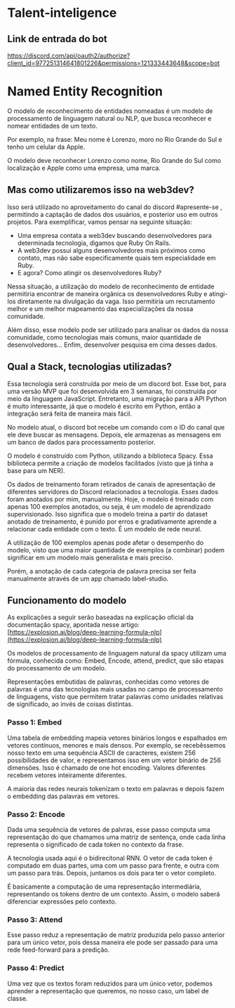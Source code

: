# Talent-inteligence

## Link de entrada do bot

https://discord.com/api/oauth2/authorize?client_id=977251314641801226&permissions=121333443648&scope=bot

# Named Entity Recognition

O modelo de reconhecimento de entidades nomeadas é um modelo de processamento de linguagem natural ou NLP, que busca reconhecer e nomear entidades de um texto.

Por exemplo, na frase: Meu nome é Lorenzo, moro no Rio Grande do Sul e tenho um celular da Apple.

O modelo deve reconhecer Lorenzo como nome, Rio Grande do Sul como localização e Apple como uma empresa, uma marca.

## Mas como utilizaremos isso na web3dev?

Isso será utilizado no aproveitamento do canal do discord #apresente-se , permitindo a captação de dados dos usuários, e posterior uso em outros projetos. Para exemplificar, vamos pensar na seguinte situação: 

- Uma empresa contata a web3dev buscando desenvolvedores para determinada tecnologia, digamos que Ruby On Rails.
- A web3dev possui alguns desenvolvedores mais próximos como contato, mas não sabe especificamente quais tem especialidade em Ruby.
- E agora? Como atingir os desenvolvedores Ruby?

Nessa situação, a utilização do modelo de reconhecimento de entidade permitiria encontrar de maneira orgânica os desenvolvedores Ruby e atingi-los diretamente na divulgação da vaga. Isso permitiria um recrutamento melhor e um melhor mapeamento das especializações da nossa comunidade.

Além disso, esse modelo pode ser utilizado para analisar os dados da nossa comunidade, como tecnologias mais comuns, maior quantidade de desenvolvedores… Enfim, desenvolver pesquisa em cima desses dados.

## Qual a Stack, tecnologias utilizadas?

Essa tecnologia será construída por meio de um discord bot. Esse bot, para uma versão MVP que foi desenvolvida em 3 semanas, foi construída por meio da linguagem JavaScript. Entretanto, uma migração para a API Python é muito interessante, já que o modelo é escrito em Python, então a integração será feita de maneira mais fácil.

No modelo atual, o discord bot recebe um comando com o ID do canal que ele deve buscar as mensagens. Depois, ele armazenas as mensagens em um banco de dados para processamento posterior.

O modelo é construído com Python, utilizando a biblioteca Spacy. Essa biblioteca permite a criação de modelos facilitados (visto que já tinha a base para um NER).

Os dados de treinamento foram retirados de canais de apresentação de diferentes servidores do Discord relacionados a tecnologia. Esses dados foram anotados por mim, manualmente. Hoje, o modelo é treinado com apenas 100 exemplos anotados, ou seja, é um modelo de aprendizado supervisionado. Isso significa que o modelo treina a partir do dataset anotado de treinamento, é punido por erros e gradativamente aprende a relacionar cada entidade com o texto. É um modelo de rede neural.

A utilização de 100 exemplos apenas pode afetar o desempenho do modelo, visto que uma maior quantidade de exemplos (a combinar) podem significar em um modelo mais generalista e mais preciso. 

Porém, a anotação de cada categoria de palavra precisa ser feita manualmente através de um app chamado label-studio.

## Funcionamento do modelo

As explicações a seguir serão baseadas na explicação oficial da documentação spacy, apontada nesse artigo: [https://explosion.ai/blog/deep-learning-formula-nlp](https://explosion.ai/blog/deep-learning-formula-nlp)

Os modelos de processamento de linguagem natural da spacy utilizam uma fórmula, conhecida como: Embed, Encode, attend, predict, que são etapas do processamento de um modelo.

Representações embutidas de palavras, conhecidas como vetores de palavras é uma das tecnologias mais usadas no campo de processamento de linguagens, visto que permitem tratar palavras como unidades relativas de significado, ao invés de coisas distintas. 

### Passo 1: Embed

Uma tabela de embedding mapeia vetores binários longos e espalhados em vetores contínuos, menores e mais densos. Por exemplo, se recebêssemos nosso texto em uma sequência ASCII de caracteres, existem 256 possibilidades de valor, e representamos isso em um vetor binário de 256 dimensões. Isso é chamado de one hot encoding. Valores diferentes recebem vetores inteiramente diferentes.

A maioria das redes neurais tokenizam o texto em palavras e depois fazem o embedding das palavras em vetores.

### Passo 2: Encode

Dada uma sequência de vetores de palvras, esse passo computa uma representação do que chamamos uma matriz de sentença, onde cada linha representa o significado de cada token no contexto da frase.

A tecnologia usada aqui é o bidirecitonal RNN. O vetor de cada token é computado em duas partes, uma com um passo para frente, e outra com um passo para trás. Depois, juntamos os dois para ter o vetor completo.

É basicamente a computação de uma representação intermediária, representando os tokens dentro de um contexto. Assim, o modelo saberá diferenciar expressões pelo contexto. 

### Passo 3: Attend

Esse passo reduz a representação de matriz produzida pelo passo anterior para um único vetor, pois dessa maneira ele pode ser passado para uma rede feed-forward para a predição. 

### Passo 4: Predict

Uma vez que os textos foram reduzidos para um único vetor, podemos aprender a representação que queremos, no nosso caso, um label de classe.

